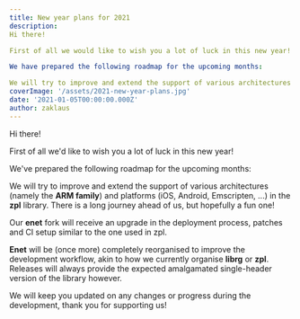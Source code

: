 ```yaml
---
title: New year plans for 2021
description:
Hi there!

First of all we would like to wish you a lot of luck in this new year!

We have prepared the following roadmap for the upcoming months:

We will try to improve and extend the support of various architectures (namely the ARM family) and platforms (iOS, Android, Emscripten, ...) in the zpl library. There is a long journey ahead of us, but hopefully a fun one!
coverImage: '/assets/2021-new-year-plans.jpg'
date: '2021-01-05T00:00:00.000Z'
author: zaklaus
---
```


Hi there!

First of all we'd like to wish you a lot of luck in this new year!

We've prepared the following roadmap for the upcoming months:

We will try to improve and extend the support of various architectures (namely the **ARM family**) and platforms (iOS, Android, Emscripten, ...) in the **zpl** library. 
There is a long journey ahead of us, but hopefully a fun one!

Our **enet** fork will receive an upgrade in the deployment process, patches and CI setup similar to the one used in zpl.

**Enet** will be (once more) completely reorganised to improve the development workflow, akin to how we currently organise **librg** or **zpl**.
Releases will always provide the expected amalgamated single-header version of the library however.

We will keep you updated on any changes or progress during the development, thank you for supporting us!
